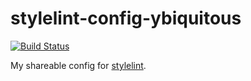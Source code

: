 # stylelint-config-ybiquitous

[![Build Status](https://travis-ci.com/ybiquitous/stylelint-config-ybiquitous.svg?branch=master)](https://travis-ci.com/ybiquitous/stylelint-config-ybiquitous)

My shareable config for [stylelint](https://stylelint.io).
